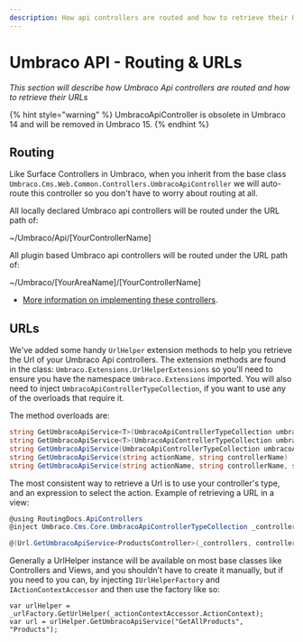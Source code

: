 ```yaml
---
description: How api controllers are routed and how to retrieve their URLs
---
```


# Umbraco API - Routing & URLs

_This section will describe how Umbraco Api controllers are routed and how to retrieve their URLs_

{% hint style="warning" %}
UmbracoApiController is obsolete in Umbraco 14 and will be removed in Umbraco 15.
{% endhint %}

## Routing

Like Surface Controllers in Umbraco, when you inherit from the base class `Umbraco.Cms.Web.Common.Controllers.UmbracoApiController` we will auto-route this controller so you don't have to worry about routing at all.

All locally declared Umbraco api controllers will be routed under the URL path of:

\~/Umbraco/Api/\[YourControllerName]

All plugin based Umbraco api controllers will be routed under the URL path of:

\~/Umbraco/\[YourAreaName]/\[YourControllerName]

* [More information on implementing these controllers](./).

## URLs

We've added some handy `UrlHelper` extension methods to help you retrieve the Url of your Umbraco Api controllers. The extension methods are found in the class: `Umbraco.Extensions.UrlHelperExtensions` so you'll need to ensure you have the namespace `Umbraco.Extensions` imported. You will also need to inject `UmbracoApiControllerTypeCollection`, if you want to use any of the overloads that require it.

The method overloads are:

```csharp
string GetUmbracoApiService<T>(UmbracoApiControllerTypeCollection umbracoApiControllerTypeCollection, string actionName)
string GetUmbracoApiService<T>(UmbracoApiControllerTypeCollection umbracoApiControllerTypeCollection, Expression<Func<T, object>> methodSelector)
string GetUmbracoApiService(UmbracoApiControllerTypeCollection umbracoApiControllerTypeCollection, string actionName, Type apiControllerType)
string GetUmbracoApiService(string actionName, string controllerName)
string GetUmbracoApiService(string actionName, string controllerName, string area)
```

The most consistent way to retrieve a Url is to use your controller's type, and an expression to select the action. Example of retrieving a URL in a view:

```csharp
@using RoutingDocs.ApiControllers
@inject Umbraco.Cms.Core.UmbracoApiControllerTypeCollection _controllers;

@(Url.GetUmbracoApiService<ProductsController>(_controllers, controller => controller.GetAllProducts()))
```

Generally a UrlHelper instance will be available on most base classes like Controllers and Views, and you shouldn't have to create it manually, but if you need to you can, by injecting `IUrlHelperFactory` and `IActionContextAccessor` and then use the factory like so:

```
var urlHelper = _urlFactory.GetUrlHelper(_actionContextAccessor.ActionContext);
var url = urlHelper.GetUmbracoApiService("GetAllProducts", "Products");
```
